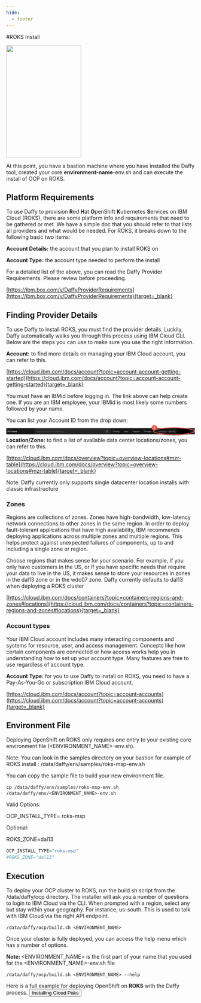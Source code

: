 ```yaml
---
hide:
  - footer
---
```


<script>
  document.title = "Deploy OCP - ROKS";
</script>
#ROKS Install

<img src='../images/ROKS.jpeg'   align="top" width="200"  height="300" style = "float">

At this point, you have a bastion machine where you have installed the Daffy tool, created your core <b>environment-name</b>-env.sh and can execute the install of OCP on ROKS.

## Platform Requirements

To use Daffy to provision <b>R</b>ed <b>H</b>at <b>O</b>penShift <b>K</b>ubernetes <b>S</b>ervices on IBM Cloud (ROKS), there are some platform info and requirements that need to be gathered or met. We have a simple doc that you should refer to that lists all providers and what would be needed. For ROKS, it breaks down to the following basic two items:

<b>Account Details:</b> the account that you plan to install ROKS on

<b>Account Type:</b> the account type needed to perform the install

For a detailed list of the above, you can read the Daffy Provider Requirements. Please review before proceeding.

[https://ibm.box.com/v/DaffyProviderRequirements](https://ibm.box.com/v/DaffyProviderRequirements){target=_blank}

## Finding Provider Details

To use Daffy to install ROKS, you must find the provider details. Luckily, Daffy automatically walks you through this process using IBM Cloud CLI. Below are the steps you can use to make sure you use the right information.

<b>Account:</b>
to find more details on managing your IBM Cloud account, you can refer to this.

[https://cloud.ibm.com/docs/account?topic=account-account-getting-started](https://cloud.ibm.com/docs/account?topic=account-account-getting-started){target=_blank}

You must have an IBMid before logging in. The link above can help create one. If you are an IBM employee, your IBMid is most likely some numbers followed by your name.

You can list your Account ID from the drop down:
<img src="../images/download.jpeg" style="float: left; margin-right: 10px;" />

<b>Location/Zone:</b>
to find a list of available data center locations/zones, you can refer to this.

[https://cloud.ibm.com/docs/overview?topic=overview-locations#mzr-table](https://cloud.ibm.com/docs/overview?topic=overview-locations#mzr-table){target=_blank}


Note: Daffy currently only supports single datacenter location installs with classic infrastructure
### Zones

Regions are collections of zones. Zones have high-bandwidth, low-latency network connections to other zones in the same region. In order to deploy fault-tolerant applications that have high availability, IBM recommends deploying applications across multiple zones and multiple regions. This helps protect against unexpected failures of components, up to and including a single zone or region.

Choose regions that makes sense for your scenario. For example, if you only have customers in the US, or if you have specific needs that require your data to live in the US, it makes sense to store your resources in zones in the dal13 zone or in the wdc07 zone. Daffy currently defaults to dal13 when deploying a ROKS cluster


[https://cloud.ibm.com/docs/containers?topic=containers-regions-and-zones#locations](https://cloud.ibm.com/docs/containers?topic=containers-regions-and-zones#locations){target=_blank}

### Account types
Your IBM Cloud account includes many interacting components and systems for resource, user, and access management. Concepts like how certain components are connected or how access works help you in understanding how to set up your account type. Many features are free to use regardless of account type.

<b> Account Type: </b>
for you to use Daffy to install on ROKS, you need to have a Pay-As-You-Go or subscription IBM Cloud account.

[https://cloud.ibm.com/docs/account?topic=account-accounts](https://cloud.ibm.com/docs/account?topic=account-accounts){target=_blank}

## Environment File

Deploying OpenShift on ROKS only requires one entry to your existing core environment file (<ENVIRONMENT_NAME>-env.sh).



Note: You can look in the samples directory on your bastion for example of ROKS install : /data/daffy/env/samples/roks-msp-env.sh



You can copy the sample file to build your new environment  file.
```console
cp /data/daffy/env/samples/roks-msp-env.sh /data/daffy/env/<ENVIRONMENT_NAME>-env.sh
```
Valid Options:

OCP_INSTALL_TYPE= roks-msp



Optional:

ROKS_ZONE=dal13

```R
OCP_INSTALL_TYPE="roks-msp"
#ROKS_ZONE="dal13"

```
## Execution

To deploy your OCP cluster to ROKS, run the build.sh script from the /data/daffy/ocp directory. The installer will ask you a number of questions to login to IBM Cloud via the CLI. When prompted with a region, select any but stay within your geography. For instance, us-south. This is used to talk with IBM Cloud via the right API endpoint.
```console
/data/daffy/ocp/build.sh <ENVIRONMENT_NAME>
```
Once your cluster is fully deployed, you can access the help menu which has a number of options.

<b> Note: </b> <ENVIRONMENT_NAME> is the first part of your name that you used for the <ENVIRONMENT_NAME>-env.sh file

```console
/data/daffy/ocp/build.sh <ENVIRONMENT_NAME> --help
```

Here is a full example for deploying OpenShift on <b>ROKS</b> with the Daffy process.
<button onclick="location.href='../../Cloud-Paks/'" class="custom-btn btn-7">Installing Cloud Paks</button>

